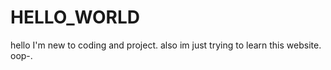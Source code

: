 # HELLO_WORLD
hello I'm new to coding and project. also im just trying to learn this website. oop-.
